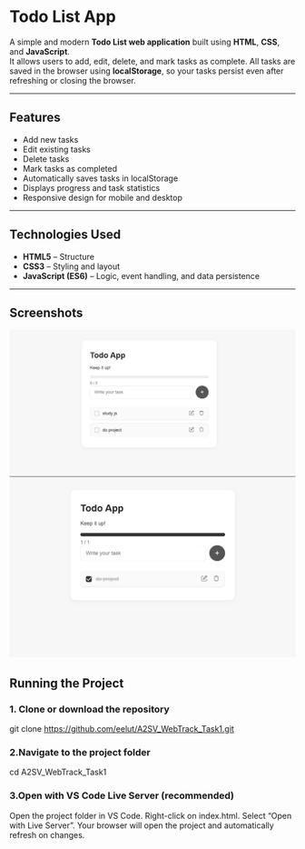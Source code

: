 # Todo List App

A simple and modern **Todo List web application** built using **HTML**, **CSS**, and **JavaScript**.  
It allows users to add, edit, delete, and mark tasks as complete. All tasks are saved in the browser using **localStorage**, so your tasks persist even after refreshing or closing the browser.

---

## Features

- Add new tasks  
- Edit existing tasks  
- Delete tasks  
- Mark tasks as completed  
- Automatically saves tasks in localStorage  
- Displays progress and task statistics  
- Responsive design for mobile and desktop  

---

## Technologies Used

- **HTML5** – Structure  
- **CSS3** – Styling and layout  
- **JavaScript (ES6)** – Logic, event handling, and data persistence  

---


## Screenshots
![Screenshot1](./images/Screenshot1.png)
![Screenshot2](./images/Screenshot2.png)

## Running the Project
### 1. Clone or download the repository

  git clone https://github.com/eelut/A2SV_WebTrack_Task1.git

### 2.Navigate to the project folder

 cd A2SV_WebTrack_Task1

### 3.Open with VS Code Live Server (recommended)
 Open the project folder in VS Code.
 Right-click on index.html.
 Select “Open with Live Server”.
 Your browser will open the project and automatically refresh on changes.



